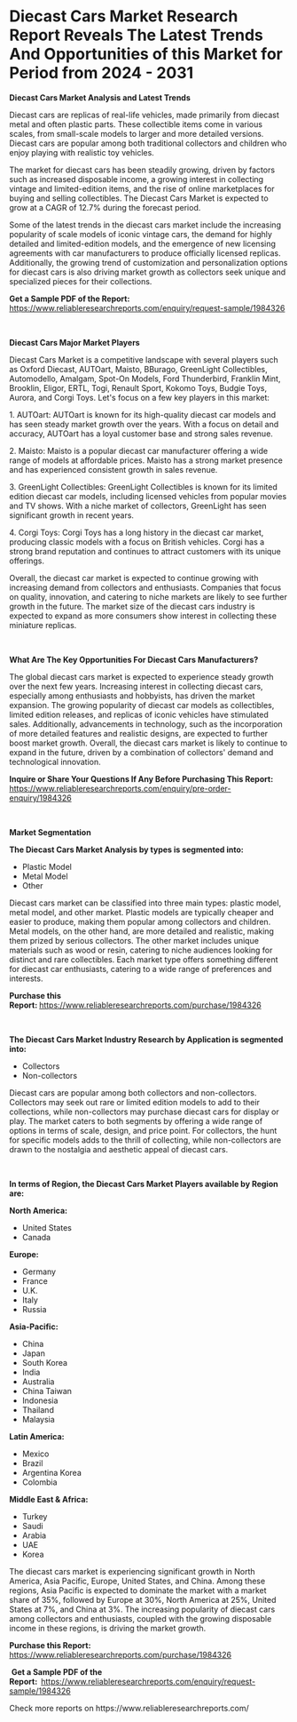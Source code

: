 <p><h1>Diecast Cars Market Research Report Reveals The Latest Trends And Opportunities of this Market for Period from 2024 - 2031</h1></p><p><strong>Diecast Cars Market Analysis and Latest Trends</strong></p>
<p><p>Diecast cars are replicas of real-life vehicles, made primarily from diecast metal and often plastic parts. These collectible items come in various scales, from small-scale models to larger and more detailed versions. Diecast cars are popular among both traditional collectors and children who enjoy playing with realistic toy vehicles.</p><p>The market for diecast cars has been steadily growing, driven by factors such as increased disposable income, a growing interest in collecting vintage and limited-edition items, and the rise of online marketplaces for buying and selling collectibles. The Diecast Cars Market is expected to grow at a CAGR of 12.7% during the forecast period.</p><p>Some of the latest trends in the diecast cars market include the increasing popularity of scale models of iconic vintage cars, the demand for highly detailed and limited-edition models, and the emergence of new licensing agreements with car manufacturers to produce officially licensed replicas. Additionally, the growing trend of customization and personalization options for diecast cars is also driving market growth as collectors seek unique and specialized pieces for their collections.</p></p>
<p><strong>Get a Sample PDF of the Report:&nbsp;</strong> <a href="https://www.reliableresearchreports.com/enquiry/request-sample/1984326">https://www.reliableresearchreports.com/enquiry/request-sample/1984326</a></p>
<p>&nbsp;</p>
<p><strong>Diecast Cars Major Market Players</strong></p>
<p><p>Diecast Cars Market is a competitive landscape with several players such as Oxford Diecast, AUTOart, Maisto, BBurago, GreenLight Collectibles, Automodello, Amalgam, Spot-On Models, Ford Thunderbird, Franklin Mint, Brooklin, Eligor, ERTL, Togi, Renault Sport, Kokomo Toys, Budgie Toys, Aurora, and Corgi Toys. Let's focus on a few key players in this market:</p><p>1. AUTOart: AUTOart is known for its high-quality diecast car models and has seen steady market growth over the years. With a focus on detail and accuracy, AUTOart has a loyal customer base and strong sales revenue.</p><p>2. Maisto: Maisto is a popular diecast car manufacturer offering a wide range of models at affordable prices. Maisto has a strong market presence and has experienced consistent growth in sales revenue.</p><p>3. GreenLight Collectibles: GreenLight Collectibles is known for its limited edition diecast car models, including licensed vehicles from popular movies and TV shows. With a niche market of collectors, GreenLight has seen significant growth in recent years.</p><p>4. Corgi Toys: Corgi Toys has a long history in the diecast car market, producing classic models with a focus on British vehicles. Corgi has a strong brand reputation and continues to attract customers with its unique offerings.</p><p>Overall, the diecast car market is expected to continue growing with increasing demand from collectors and enthusiasts. Companies that focus on quality, innovation, and catering to niche markets are likely to see further growth in the future. The market size of the diecast cars industry is expected to expand as more consumers show interest in collecting these miniature replicas.</p></p>
<p>&nbsp;</p>
<p><strong>What Are The Key Opportunities For Diecast Cars Manufacturers?</strong></p>
<p><p>The global diecast cars market is expected to experience steady growth over the next few years. Increasing interest in collecting diecast cars, especially among enthusiasts and hobbyists, has driven the market expansion. The growing popularity of diecast car models as collectibles, limited edition releases, and replicas of iconic vehicles have stimulated sales. Additionally, advancements in technology, such as the incorporation of more detailed features and realistic designs, are expected to further boost market growth. Overall, the diecast cars market is likely to continue to expand in the future, driven by a combination of collectors' demand and technological innovation.</p></p>
<p><strong>Inquire or Share Your Questions If Any Before Purchasing This Report:</strong> <a href="https://www.reliableresearchreports.com/enquiry/pre-order-enquiry/1984326">https://www.reliableresearchreports.com/enquiry/pre-order-enquiry/1984326</a></p>
<p>&nbsp;</p>
<p><strong>Market Segmentation</strong></p>
<p><strong>The Diecast Cars Market Analysis by types is segmented into:</strong></p>
<p><ul><li>Plastic Model</li><li>Metal Model</li><li>Other</li></ul></p>
<p><p>Diecast cars market can be classified into three main types: plastic model, metal model, and other market. Plastic models are typically cheaper and easier to produce, making them popular among collectors and children. Metal models, on the other hand, are more detailed and realistic, making them prized by serious collectors. The other market includes unique materials such as wood or resin, catering to niche audiences looking for distinct and rare collectibles. Each market type offers something different for diecast car enthusiasts, catering to a wide range of preferences and interests.</p></p>
<p><strong>Purchase this Report:&nbsp;</strong><a href="https://www.reliableresearchreports.com/purchase/1984326">https://www.reliableresearchreports.com/purchase/1984326</a></p>
<p>&nbsp;</p>
<p><strong>The Diecast Cars Market Industry Research by Application is segmented into:</strong></p>
<p><ul><li>Collectors</li><li>Non-collectors</li></ul></p>
<p><p>Diecast cars are popular among both collectors and non-collectors. Collectors may seek out rare or limited edition models to add to their collections, while non-collectors may purchase diecast cars for display or play. The market caters to both segments by offering a wide range of options in terms of scale, design, and price point. For collectors, the hunt for specific models adds to the thrill of collecting, while non-collectors are drawn to the nostalgia and aesthetic appeal of diecast cars.</p></p>
<p>&nbsp;</p>
<p><strong>In terms of Region, the Diecast Cars Market Players available by Region are:</strong></p>
<p>
    <p> <strong> North America: </strong>
        <ul>
            <li>United States</li>
            <li>Canada</li>
        </ul>
        </p> 
    <p> <strong> Europe: </strong>
        <ul>
            <li>Germany</li>
            <li>France</li>
            <li>U.K.</li>
            <li>Italy</li>
            <li>Russia</li>
        </ul>
        </p> 
    <p> <strong> Asia-Pacific: </strong>
        <ul>
            <li>China</li>
            <li>Japan</li>
            <li>South Korea</li>
            <li>India</li>
            <li>Australia</li>
            <li>China Taiwan</li>
            <li>Indonesia</li>
            <li>Thailand</li>
            <li>Malaysia</li>
        </ul>
        </p> 
    <p> <strong> Latin America: </strong>
        <ul>
            <li>Mexico</li>
            <li>Brazil</li>
            <li>Argentina Korea</li>
            <li>Colombia</li>
        </ul>
        </p> 
    <p> <strong> Middle East & Africa: </strong>
        <ul>
            <li>Turkey</li>
            <li>Saudi</li>
            <li>Arabia</li>
            <li>UAE</li>
            <li>Korea</li>
        </ul>
    </p>
    </p>
<p><p>The diecast cars market is experiencing significant growth in North America, Asia Pacific, Europe, United States, and China. Among these regions, Asia Pacific is expected to dominate the market with a market share of 35%, followed by Europe at 30%, North America at 25%, United States at 7%, and China at 3%. The increasing popularity of diecast cars among collectors and enthusiasts, coupled with the growing disposable income in these regions, is driving the market growth.</p></p>
<p><strong>Purchase this Report: </strong><a href="https://www.reliableresearchreports.com/purchase/1984326">https://www.reliableresearchreports.com/purchase/1984326</a></p>
<p>&nbsp;<strong>Get a Sample PDF of the Report:&nbsp;&nbsp;</strong><a href="https://www.reliableresearchreports.com/enquiry/request-sample/1984326">https://www.reliableresearchreports.com/enquiry/request-sample/1984326</a></p>
<p><strong></strong></p>
<p>Check more reports on https://www.reliableresearchreports.com/</p>